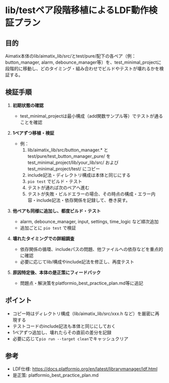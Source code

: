 # lib/testペア段階移植によるLDF動作検証プラン

## 目的
Aimatix本体のlib/aimatix_lib/src/とtest/pure/配下の各ペア（例：button_manager, alarm, debounce_manager等）を、test_minimal_projectに段階的に移動し、どのタイミング・組み合わせでビルドやテストが壊れるかを検証する。

## 検証手順

1. **初期状態の確認**
    - test_minimal_projectは最小構成（add関数サンプル等）でテストが通ることを確認

2. **1ペアずつ移植・検証**
    - 例：
        1. lib/aimatix_lib/src/button_manager.* と test/pure/test_button_manager_pure/ を test_minimal_project/lib/your_lib/src/ および test_minimal_project/test/ にコピー
        2. include記法・ディレクトリ構成は本体と同じにする
        3. `pio test` でビルド・テスト
        4. テストが通れば次のペアへ進む
        5. テストが失敗・ビルドエラーの場合、その時点の構成・エラー内容・include記法・依存関係を記録して、巻き戻す。

3. **他ペアも同様に追加し、都度ビルド・テスト**
    - alarm, debounce_manager, input, settings, time_logic など順次追加
    - 追加ごとに `pio test` で検証

4. **壊れたタイミングでの詳細調査**
    - 依存関係の循環、includeパスの問題、他ファイルへの依存などを重点的に確認
    - 必要に応じてlib/構成やinclude記法を修正し、再度テスト

5. **原因特定後、本体の是正策にフィードバック**
    - 問題点・解決策をplatformio_best_practice_plan.md等に追記

## ポイント
- コピー時はディレクトリ構成（lib/aimatix_lib/src/xxx.h など）を厳密に再現する
- テストコードのinclude記法も本体と同じにしておく
- 1ペアずつ追加し、壊れたらその直前の差分を記録
- 必要に応じて`pio run --target clean`でキャッシュクリア

## 参考
- LDF仕様: https://docs.platformio.org/en/latest/librarymanager/ldf.html
- 是正策: platformio_best_practice_plan.md 